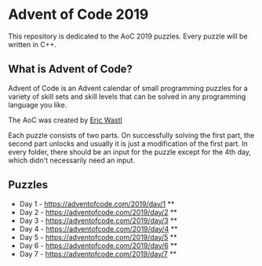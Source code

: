# Advent of Code 2019
This repository is dedicated to the AoC 2019 puzzles. Every puzzle will be written in C++. 

## What is Advent of Code?
Advent of Code is an Advent calendar of small programming puzzles for a variety of skill sets and skill levels that can be solved in any programming language you like.

The AoC was created by [Eric Wastl](http://was.tl)

Each puzzle consists of two parts. On successfully solving the first part, the second part unlocks and usually it is just a modification of the first part. In every folder, there should be an input for the puzzle except for the 4th day, which didn't necessarily need an input. 

## Puzzles

* Day 1 - https://adventofcode.com/2019/day/1 **
* Day 2 - https://adventofcode.com/2019/day/2 **
* Day 3 - https://adventofcode.com/2019/day/3 **
* Day 4 - https://adventofcode.com/2019/day/4 **
* Day 5 - https://adventofcode.com/2019/day/5 **
* Day 6 - https://adventofcode.com/2019/day/6 **
* Day 7 - https://adventofcode.com/2019/day/7 **



